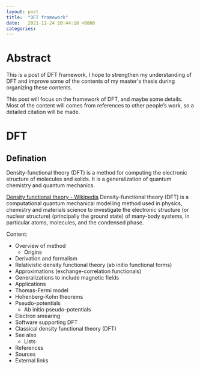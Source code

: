 ```yaml
---
layout: post
title:  "DFT framework"
date:   2021-11-24 10:44:18 +0800
categories:
---
```


# Abstract
This is a post of DFT framework, I hope to strengthen my understanding of DFT and improve some of the contents of my master's thesis during organizing these contents.

This post will focus on the framework of DFT, and maybe some details. Most of the content will comes from references to other people’s work, so a detailed citation will be made.

# DFT

## Defination

Density-functional theory (DFT) is a method for computing the electronic structure of molecules and solids. It is a generalization of quantum chemistry and quantum mechanics.

[Density functional theory - Wikipedia](https://en.wikipedia.org/wiki/Density_functional_theory)
Density-functional theory (DFT) is a computational quantum mechanical modelling method used in physics, chemistry and materials science to investigate the electronic structure (or nuclear structure) (principally the ground state) of many-body systems, in particular atoms, molecules, and the condensed phase.

Content:
- Overview of method
   - Origins
- Derivation and formalism
- Relativistic density functional theory (ab initio functional forms)
- Approximations (exchange-correlation functionals)
- Generalizations to include magnetic fields
- Applications
- Thomas-Fermi model
- Hohenberg-Kohn theorems
- Pseudo-potentials
   - Ab initio pseudo-potentials
- Electron smearing
- Software supporting DFT
- Classical density functional theory (DFT)
- See also
   - Lists
- References
- Sources
- External links

